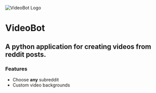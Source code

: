 
![VideoBot Logo](https://i.ibb.co/c3470fg/Video-Bot-Logo-Small.png)
# VideoBot
## A python application for creating videos from reddit posts.
### Features
- Choose **any** subreddit
- Custom video backgrounds
